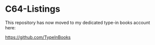 # C64-Listings

This repository has now moved to my dedicated type-in books account here:

https://github.com/TypeInBooks
